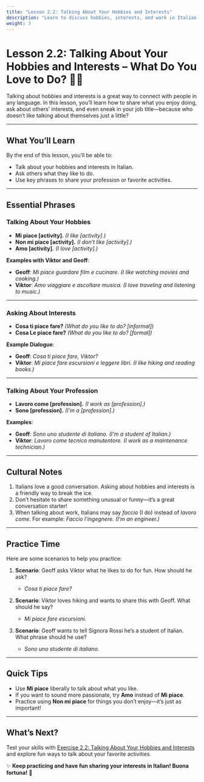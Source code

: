 ```yaml
---
title: "Lesson 2.2: Talking About Your Hobbies and Interests"
description: "Learn to discuss hobbies, interests, and work in Italian with friends like Viktor and Geoff."
weight: 3
---
```


# Lesson 2.2: Talking About Your Hobbies and Interests – What Do You Love to Do? 🎸🎨  

Talking about hobbies and interests is a great way to connect with people in any language. In this lesson, you’ll learn how to share what you enjoy doing, ask about others’ interests, and even sneak in your job title—because who doesn’t like talking about themselves just a little?  

---

## What You’ll Learn  

By the end of this lesson, you’ll be able to:  
- Talk about your hobbies and interests in Italian.  
- Ask others what they like to do.  
- Use key phrases to share your profession or favorite activities.  

---

## Essential Phrases  

### Talking About Your Hobbies  

- **Mi piace [activity].** *(I like [activity].)*  
- **Non mi piace [activity].** *(I don’t like [activity].)*  
- **Amo [activity].** *(I love [activity].)*  

**Examples with Viktor and Geoff**:  
- **Geoff**: *Mi piace guardare film e cucinare.* *(I like watching movies and cooking.)*  
- **Viktor**: *Amo viaggiare e ascoltare musica.* *(I love traveling and listening to music.)*  

---

### Asking About Interests  

- **Cosa ti piace fare?** *(What do you like to do? [informal])*  
- **Cosa Le piace fare?** *(What do you like to do? [formal])*  

**Example Dialogue**:  
- **Geoff**: *Cosa ti piace fare, Viktor?*  
- **Viktor**: *Mi piace fare escursioni e leggere libri.* *(I like hiking and reading books.)*  

---

### Talking About Your Profession  

- **Lavoro come [profession].** *(I work as [profession].)*  
- **Sono [profession].** *(I’m a [profession].)*  

**Examples**:  
- **Geoff**: *Sono uno studente di italiano.* *(I’m a student of Italian.)*  
- **Viktor**: *Lavoro come tecnico manutentore.* *(I work as a maintenance technician.)*  

---

## Cultural Notes  

1. Italians love a good conversation. Asking about hobbies and interests is a friendly way to break the ice.  
2. Don’t hesitate to share something unusual or funny—it’s a great conversation starter!  
3. When talking about work, Italians may say *faccio* (I do) instead of *lavoro come*. For example: *Faccio l’ingegnere.* *(I’m an engineer.)*  

---

## Practice Time  

Here are some scenarios to help you practice:  

1. **Scenario**: Geoff asks Viktor what he likes to do for fun. How should he ask?  
   - *Cosa ti piace fare?*  

2. **Scenario**: Viktor loves hiking and wants to share this with Geoff. What should he say?  
   - *Mi piace fare escursioni.*  

3. **Scenario**: Geoff wants to tell Signora Rossi he’s a student of Italian. What phrase should he use?  
   - *Sono uno studente di italiano.*  

---

## Quick Tips  

- Use **Mi piace** liberally to talk about what you like.  
- If you want to sound more passionate, try **Amo** instead of **Mi piace**.  
- Practice using **Non mi piace** for things you don’t enjoy—it’s just as important!  

---

## What’s Next?  

Test your skills with [Exercise 2.2: Talking About Your Hobbies and Interests](../exercise2-2/) and explore fun ways to talk about your favorite activities.  

✨ **Keep practicing and have fun sharing your interests in Italian! Buona fortuna!** 🌟  
